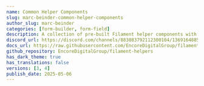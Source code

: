 ```yaml
---
name: Common Helper Components
slug: marc-beinder-common-helper-components
author_slug: marc-beinder
categories: [form-builder, form-field]
description: A collection of pre-built Filament helper components with common configurations that we find ourselves frequently using.
discord_url: https://discord.com/channels/883083792112300104/1369164885438758953
docs_url: https://raw.githubusercontent.com/EncoreDigitalGroup/filament-helpers/refs/heads/main/README.md
github_repository: EncoreDigitalGroup/filament-helpers
has_dark_theme: true
has_translations: false
versions: [3, 4]
publish_date: 2025-05-06
---
```

